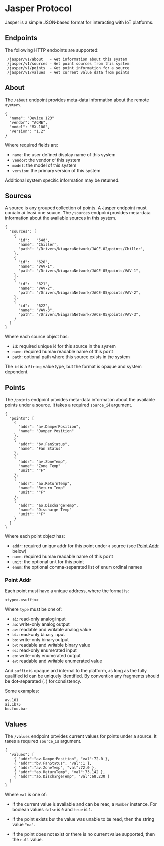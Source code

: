 # Jasper Protocol

Jasper is a simple JSON-based format for interacting with IoT platforms.

## Endpoints

The following HTTP endpoints are supported:

     /jasper/v1/about   - Get information about this system
     /jasper/v1/sources - Get point sources from this system
     /jasper/v1/points  - Get point information for a source
     /jasper/v1/values  - Get current value data from points

## About

The `/about` endpoint provides meta-data information about the remote system.

    {
      "name": "Device 123",
      "vendor": "ACME",
      "model": "MX-100",
      "version": "1.2"
    }

Where required fields are:

  * `name`:    the user defined display name of this system
  * `vendor`:  the vendor of this system
  * `model`:   the model of this system
  * `version`: the primary version of this system

Additional system specific information may be returned.

## Sources

A source is any grouped collection of points.  A Jasper endpoint must contain
at least one source. The `/sources` endpoint provides meta-data information
about the available sources in this system.

    {
      "sources": [
        {
          "id":   "54d",
          "name": "Chiller",
          "path": "/Drivers/NiagaraNetwork/JACE-02/points/Chiller",
        },
        {
          "id":   "620",
          "name": "VAV-1",
          "path": "/Drivers/NiagaraNetwork/JACE-05/points/VAV-1",
        },
        {
          "id":   "621",
          "name": "VAV-2",
          "path": "/Drivers/NiagaraNetwork/JACE-05/points/VAV-2",
        },
        {
          "id":   "622",
          "name": "VAV-3",
          "path": "/Drivers/NiagaraNetwork/JACE-05/points/VAV-3",
        }
      ]
    }

Where each source object has:

  * `id`: required unique id for this source in the system
  * `name`: required human readable name of this point
  * `path`: optional path where this source exists in the system

The `id` is a `String` value type, but the format is opaque and system
dependent.

## Points

The `/points` endpoint provides meta-data information about the available
points under a source.  It takes a required `source_id` argument.

    {
      "points": [
        {
          "addr": "av.DamperPosition",
          "name": "Damper Position"
        },
        {
          "addr": "bv.FanStatus",
          "name": "Fan Status"
        },
        {
          "addr": "av.ZoneTemp",
          "name": "Zone Temp"
          "unit": "°F"
        },
        {
          "addr": "ao.ReturnTemp",
          "name": "Return Temp"
          "unit": "°F"
        },
        {
          "addr": "ao.DischargeTemp",
          "name": "Discharge Temp"
          "unit": "°F"
        }
      ]
    }

Where each point object has:

  * `addr`: required unique addr for this point under a source (see [Point Addr](#point-addr) below)
  * `name`: required human readable name of this point
  * `unit`: the optional unit for this point
  * `enum`: the optional comma-separated list of enum ordinal names

### Point Addr

Each point must have a unique address, where the format is:

    <type>.<suffix>

Where `type` must be one of:

  * `ai`: read-only analog input
  * `ao`: write-only analog output
  * `av`: readable and writable analog value
  * `bi`: read-only binary input
  * `bo`: write-only binary output
  * `bv`: readable and writable binary value
  * `ei`: read-only enumerated input
  * `eo`: write-only enumerated output
  * `ev`: readable and writable enumerated value

And `suffix` is opaque and internal to the platform, as long as the fully
qualified id can be uniquely identified. By convention any fragments should
be dot-separated (`.`) for consistency.

Some examples:

    av.101
    ai.1b75
    bo.foo.bar

## Values

The `/values` endpoint provides current values for points under a source.  It
takes a required `source_id` argument.

    {
      "values": [
        { "addr":"av.DamperPosition", "val":72.0 },
        { "addr":"bv.FanStatus", "val":1 },
        { "addr":"av.ZoneTemp", "val":72.0 },
        { "addr":"ao.ReturnTemp", "val":73.142 },
        { "addr":"ao.DischargeTemp", "val":68.230 }
      ]
    }

Where `val` is one of:

  * If the current value is available and can be read, a `Number` instance.
    For boolean values `false` is `0` and `true` is `1`.

  * If the point exists but the value was unable to be read, then the string
    value `"na"`.

  * If the point does not exist or there is no current value supported, then
    the `null` value.
